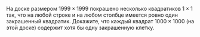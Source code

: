 На доске размером $1999\times 1999$ покрашено несколько квадратиков $1\times 1$ так, что на любой строке и на любом столбце имеется ровно один закрашенный квадратик. Докажите, что каждый квадрат $1000 \times 1000$ (на этой доске) содержит хотя бы одну закрашенную клетку.